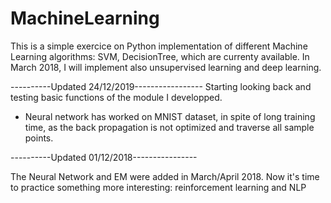 # MachineLearning


This is a simple exercice on Python implementation of different Machine Learning algorithms: SVM, DecisionTree, 
which are currenty available. In March 2018, I will implement also unsupervised learning and deep learning.

----------Updated 24/12/2019-----------------
Starting looking back and testing basic functions of the module I developped. 
- Neural network has worked on MNIST dataset, in spite of long training time, as the back propagation is not optimized and traverse all sample points. 

----------Updated 01/12/2018----------------

The Neural Network and EM were added in March/April 2018. Now it's time to practice something more interesting: reinforcement learning and NLP

